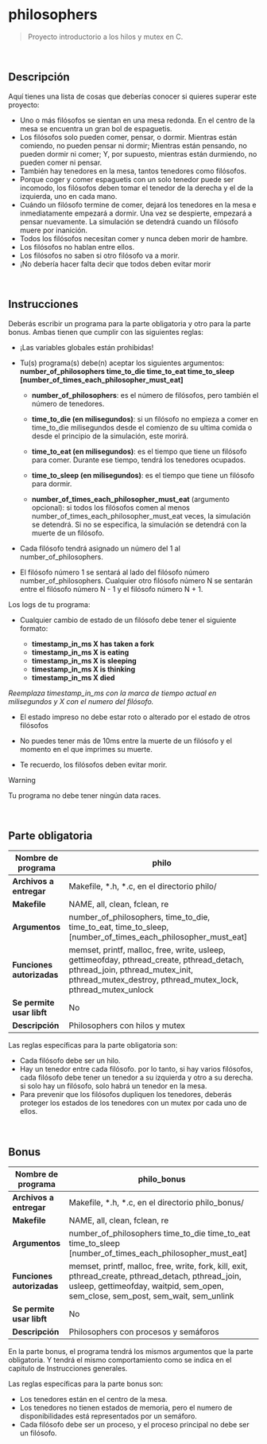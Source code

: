 # philosophers

> Proyecto introductorio a los hilos y mutex en C.

<br>

## Descripción

Aquí tienes una lista de cosas que deberías conocer si quieres superar este proyecto:

- Uno o más filósofos se sientan en una mesa redonda. En el centro de la mesa se encuentra un gran bol de espaguetis.
- Los filósofos solo pueden comer, pensar, o dormir. Mientras están comiendo, no pueden pensar ni dormir; Mientras están pensando, no pueden dormir ni comer; Y, por supuesto, mientras están durmiendo, no pueden comer ni pensar.
- También hay tenedores en la mesa, tantos tenedores como filósofos.
- Porque coger y comer espaguetis con un solo tenedor puede ser incomodo, los filósofos deben tomar el tenedor de la derecha y el de la izquierda, uno en cada mano.
- Cuándo un filósofo termine de comer, dejará los tenedores en la mesa e inmediatamente empezará a dormir. Una vez se despierte, empezará a pensar nuevamente. La simulación se detendrá cuando un filósofo muere por inanición.
- Todos los filósofos necesitan comer y nunca deben morir de hambre.
- Los filósofos no hablan entre ellos.
- Los filósofos no saben si otro filósofo va a morir.
- ¡No debería hacer falta decir que todos deben evitar morir

<br>

## Instrucciones

Deberás escribir un programa para la parte obligatoria y otro para la parte bonus. Ambas tienen que cumplir con las siguientes reglas:

- ¡Las variables globales están prohibidas!

- Tu(s) programa(s) debe(n) aceptar los siguientes argumentos: **number_of_philosophers time_to_die time_to_eat time_to_sleep [number_of_times_each_philosopher_must_eat]**
  
  - **number_of_philosophers**: es el número de filósofos, pero también el número de tenedores.
    
  - **time_to_die (en milisegundos)**: si un filósofo no empieza a comer en time_to_die milisegundos desde el comienzo de su ultima comida o desde el principio de la simulación, este morirá.
    
  - **time_to_eat (en milisegundos)**: es el tiempo que tiene un filósofo para comer. Durante ese tiempo, tendrá los tenedores ocupados.
    
  - **time_to_sleep (en milisegundos)**: es el tiempo que tiene un filósofo para dormir.
    
  - **number_of_times_each_philosopher_must_eat** (argumento opcional): si todos los filósofos comen al menos number_of_times_each_philosopher_must_eat veces, la simulación se detendrá. Si no se especifica, la simulación se detendrá con la muerte de un filósofo.

- Cada filósofo tendrá asignado un número del 1 al number_of_philosophers.
  
- El filósofo número 1 se sentará al lado del filósofo número number_of_philosophers. Cualquier otro filósofo número N se sentarán entre el filósofo número N - 1 y el filósofo número N + 1.

Los logs de tu programa:

- Cualquier cambio de estado de un filósofo debe tener el siguiente formato:
  
  - **timestamp_in_ms X has taken a fork**
  - **timestamp_in_ms X is eating**
  - **timestamp_in_ms X is sleeping**
  - **timestamp_in_ms X is thinking**
  - **timestamp_in_ms X died**
  
*Reemplaza timestamp_in_ms con la marca de tiempo actual en milisegundos y X con el numero del filósofo.*

- El estado impreso no debe estar roto o alterado por el estado de otros filósofos
  
- No puedes tener más de 10ms entre la muerte de un filósofo y el momento en el que imprimes su muerte.
  
- Te recuerdo, los filósofos deben evitar morir.

> [!WARNING]
> Tu programa no debe tener ningún data races.

<br>

## Parte obligatoria

| Nombre de programa | philo |
|--------------------|-------|
| **Archivos a entregar** | Makefile, *.h, *.c, en el directorio philo/ |
| **Makefile** | NAME, all, clean, fclean, re |
| **Argumentos** | number_of_philosophers, time_to_die, time_to_eat, time_to_sleep, [number_of_times_each_philosopher_must_eat] |
| **Funciones autorizadas** | memset, printf, malloc, free, write, usleep, gettimeofday, pthread_create, pthread_detach, pthread_join, pthread_mutex_init, pthread_mutex_destroy, pthread_mutex_lock, pthread_mutex_unlock |
| **Se permite usar libft** | No |
| **Descripción** | Philosophers con hilos y mutex |

Las reglas específicas para la parte obligatoria son:

- Cada filósofo debe ser un hilo.
- Hay un tenedor entre cada filósofo. por lo tanto, si hay varios filósofos, cada filósofo debe tener un tenedor a su izquierda y otro a su derecha. si solo hay un filósofo, solo habrá un tenedor en la mesa.
- Para prevenir que los filósofos dupliquen los tenedores, deberás proteger los estados de los tenedores con un mutex por cada uno de ellos.

<br>

## Bonus

| Nombre de programa | philo_bonus |
|--------------------|-------|
| **Archivos a entregar** | Makefile, *.h, *.c, en el directorio philo_bonus/ |
| **Makefile** | NAME, all, clean, fclean, re |
| **Argumentos** | number_of_philosophers time_to_die time_to_eat time_to_sleep [number_of_times_each_philosopher_must_eat] |
| **Funciones autorizadas** | memset, printf, malloc, free, write, fork, kill, exit, pthread_create, pthread_detach, pthread_join, usleep, gettimeofday, waitpid, sem_open, sem_close, sem_post, sem_wait, sem_unlink |
| **Se permite usar libft** | No |
| **Descripción** | Philosophers con procesos y semáforos |

En la parte bonus, el programa tendrá los mismos argumentos que la parte obligatoria. Y tendrá el mismo comportamiento como se indica en el capitulo de Instrucciones generales.

Las reglas específicas para la parte bonus son:

- Los tenedores están en el centro de la mesa.
- Los tenedores no tienen estados de memoria, pero el numero de disponibilidades está representados por un semáforo.
- Cada filósofo debe ser un proceso, y el proceso principal no debe ser un filósofo.
